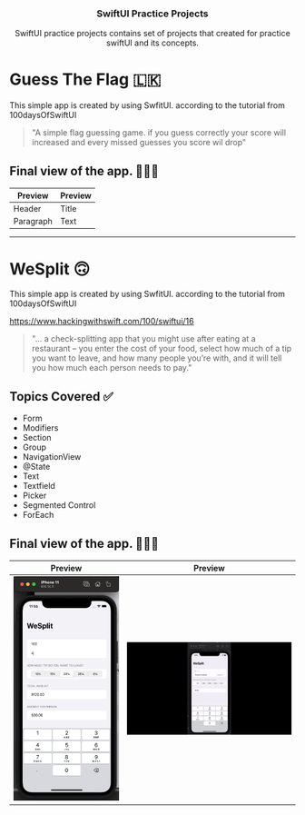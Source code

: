 <div align="center">

<h3 align="center">SwiftUI Practice Projects</h3>

  <p align="center">
    SwiftUI practice projects contains set of projects that created for practice swiftUI and its concepts.
  </p>
</div>

# Guess The Flag 🇱🇰
This simple app is created by using SwfitUI. according to the tutorial from 100daysOfSwiftUI

> "A simple flag guessing game. if you guess correctly your score will increased and every missed guesses you score wil drop"
> 

## Final view of the app. 🧑🏼‍💻

| Preview      | Preview |
| ----------- | ----------- |
| Header      | Title       |
| Paragraph   | Text        |

---

# WeSplit 🙃
This simple app is created by using SwfitUI. according to the tutorial from 100daysOfSwiftUI

https://www.hackingwithswift.com/100/swiftui/16

> "... a check-splitting app that you might use after eating at a restaurant – you enter the cost of your food, select how much of a tip you want to leave, and how many people you’re with, and it will tell you how much each person needs to pay."
> 

## Topics Covered ✅
* Form
* Modifiers 
* Section
* Group 
* NavigationView
* @State 
* Text 
* Textfield
* Picker 
* Segmented Control
* ForEach

## Final view of the app. 🧑🏼‍💻

| Preview      | Preview |
| ----------- | ----------- |
| ![](https://github.com/SAM-ITH/wesplit/blob/main/Screenshots/we%20split%20v2.0.png)      | ![](https://github.com/SAM-ITH/wesplit/blob/main/Screenshots/WeSplit.gif)       |



